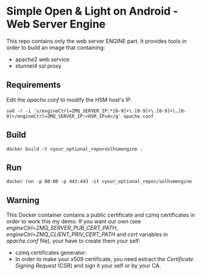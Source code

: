 Simple Open & Light on Android - Web Server Engine
===================================

This repo contains only the web server ENGINE part. It provides tools in order to build an image that containing:

- apache2 web service
- stunnel4 ssl proxy

Requirements
----------------
Edit the *apache.conf* to modify the HSM host's IP.

    sed -r -i 's/engineCtrl=ZMQ_SERVER_IP:*[0-9]+\.[0-9]+\.[0-9]+\.[0-9]+/engineCtrl=ZMQ_SERVER_IP:<HSM_IPv4>/g' apache.conf


Build
------

    docker build -t <your_optional_repo>solhsmengine .

Run
-----

    docker run -p 80:80 -p 443:443 -it <your_optional_repo>/solhsmengine


Warning
-------

This Docker container contains a public certificate and czmq certificates in order
to work this my demo. If you want our own (see *engineCtrl=ZMQ_SERVER_PUB_CERT_PATH*, *engineCtrl=ZMQ_CLIENT_PRIV_CERT_PATH* and *cert* variables in *apache.conf* file), your have to create them your self:

- czmq certificates generator:
- In order to make your x509 certificate, you need extract the *Certificate Signing Request* (CSR) and sign it your self or by your CA.
